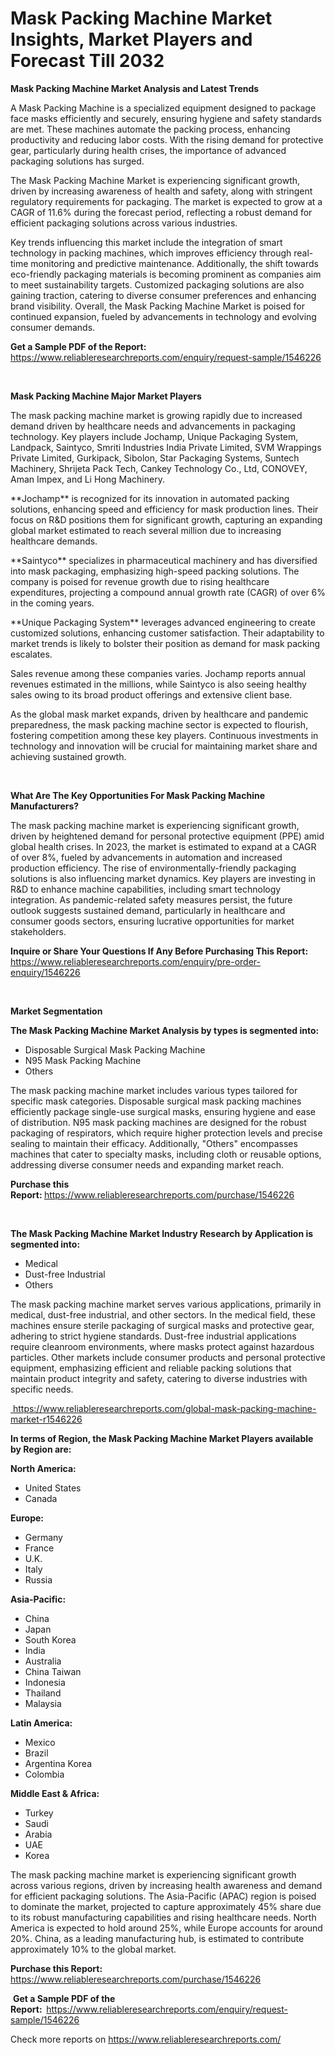 <p><h1>Mask Packing Machine Market Insights, Market Players and Forecast Till 2032</h1></p><p><strong>Mask Packing Machine Market Analysis and Latest Trends</strong></p>
<p><p>A Mask Packing Machine is a specialized equipment designed to package face masks efficiently and securely, ensuring hygiene and safety standards are met. These machines automate the packing process, enhancing productivity and reducing labor costs. With the rising demand for protective gear, particularly during health crises, the importance of advanced packaging solutions has surged.</p><p>The Mask Packing Machine Market is experiencing significant growth, driven by increasing awareness of health and safety, along with stringent regulatory requirements for packaging. The market is expected to grow at a CAGR of 11.6% during the forecast period, reflecting a robust demand for efficient packaging solutions across various industries. </p><p>Key trends influencing this market include the integration of smart technology in packing machines, which improves efficiency through real-time monitoring and predictive maintenance. Additionally, the shift towards eco-friendly packaging materials is becoming prominent as companies aim to meet sustainability targets. Customized packaging solutions are also gaining traction, catering to diverse consumer preferences and enhancing brand visibility. Overall, the Mask Packing Machine Market is poised for continued expansion, fueled by advancements in technology and evolving consumer demands.</p></p>
<p><strong>Get a Sample PDF of the Report:&nbsp;</strong> <a href="https://www.reliableresearchreports.com/enquiry/request-sample/1546226?utm_campaign=2220&utm_medium=2&utm_source=Github&utm_content=ia&utm_term=27022025&utm_id=mask-packing-machine">https://www.reliableresearchreports.com/enquiry/request-sample/1546226</a></p>
<p>&nbsp;</p>
<p><strong>Mask Packing Machine Major Market Players</strong></p>
<p><p>The mask packing machine market is growing rapidly due to increased demand driven by healthcare needs and advancements in packaging technology. Key players include Jochamp, Unique Packaging System, Landpack, Saintyco, Smriti Industries India Private Limited, SVM Wrappings Private Limited, Gurkipack, Sibolon, Star Packaging Systems, Suntech Machinery, Shrijeta Pack Tech, Cankey Technology Co., Ltd, CONOVEY, Aman Impex, and Li Hong Machinery.</p><p>**Jochamp** is recognized for its innovation in automated packing solutions, enhancing speed and efficiency for mask production lines. Their focus on R&D positions them for significant growth, capturing an expanding global market estimated to reach several million due to increasing healthcare demands.</p><p>**Saintyco** specializes in pharmaceutical machinery and has diversified into mask packaging, emphasizing high-speed packing solutions. The company is poised for revenue growth due to rising healthcare expenditures, projecting a compound annual growth rate (CAGR) of over 6% in the coming years.</p><p>**Unique Packaging System** leverages advanced engineering to create customized solutions, enhancing customer satisfaction. Their adaptability to market trends is likely to bolster their position as demand for mask packing escalates.</p><p>Sales revenue among these companies varies. Jochamp reports annual revenues estimated in the millions, while Saintyco is also seeing healthy sales owing to its broad product offerings and extensive client base.</p><p>As the global mask market expands, driven by healthcare and pandemic preparedness, the mask packing machine sector is expected to flourish, fostering competition among these key players. Continuous investments in technology and innovation will be crucial for maintaining market share and achieving sustained growth.</p></p>
<p>&nbsp;</p>
<p><strong>What Are The Key Opportunities For Mask Packing Machine Manufacturers?</strong></p>
<p><p>The mask packing machine market is experiencing significant growth, driven by heightened demand for personal protective equipment (PPE) amid global health crises. In 2023, the market is estimated to expand at a CAGR of over 8%, fueled by advancements in automation and increased production efficiency. The rise of environmentally-friendly packaging solutions is also influencing market dynamics. Key players are investing in R&D to enhance machine capabilities, including smart technology integration. As pandemic-related safety measures persist, the future outlook suggests sustained demand, particularly in healthcare and consumer goods sectors, ensuring lucrative opportunities for market stakeholders.</p></p>
<p><strong>Inquire or Share Your Questions If Any Before Purchasing This Report:</strong> <a href="https://www.reliableresearchreports.com/enquiry/pre-order-enquiry/1546226?utm_campaign=2220&utm_medium=2&utm_source=Github&utm_content=ia&utm_term=27022025&utm_id=mask-packing-machine">https://www.reliableresearchreports.com/enquiry/pre-order-enquiry/1546226</a></p>
<p>&nbsp;</p>
<p><strong>Market Segmentation</strong></p>
<p><strong>The Mask Packing Machine Market Analysis by types is segmented into:</strong></p>
<p><ul><li>Disposable Surgical Mask Packing Machine</li><li>N95 Mask Packing Machine</li><li>Others</li></ul></p>
<p><p>The mask packing machine market includes various types tailored for specific mask categories. Disposable surgical mask packing machines efficiently package single-use surgical masks, ensuring hygiene and ease of distribution. N95 mask packing machines are designed for the robust packaging of respirators, which require higher protection levels and precise sealing to maintain their efficacy. Additionally, "Others" encompasses machines that cater to specialty masks, including cloth or reusable options, addressing diverse consumer needs and expanding market reach.</p></p>
<p><strong>Purchase this Report:&nbsp;</strong><a href="https://www.reliableresearchreports.com/purchase/1546226?utm_campaign=2220&utm_medium=2&utm_source=Github&utm_content=ia&utm_term=27022025&utm_id=mask-packing-machine">https://www.reliableresearchreports.com/purchase/1546226</a></p>
<p>&nbsp;</p>
<p><strong>The Mask Packing Machine Market Industry Research by Application is segmented into:</strong></p>
<p><ul><li>Medical</li><li>Dust-free Industrial</li><li>Others</li></ul></p>
<p><p>The mask packing machine market serves various applications, primarily in medical, dust-free industrial, and other sectors. In the medical field, these machines ensure sterile packaging of surgical masks and protective gear, adhering to strict hygiene standards. Dust-free industrial applications require cleanroom environments, where masks protect against hazardous particles. Other markets include consumer products and personal protective equipment, emphasizing efficient and reliable packing solutions that maintain product integrity and safety, catering to diverse industries with specific needs.</p></p>
<p><a href="https://www.reliableresearchreports.com/global-mask-packing-machine-market-r1546226?utm_campaign=2220&utm_medium=2&utm_source=Github&utm_content=ia&utm_term=27022025&utm_id=mask-packing-machine">&nbsp;https://www.reliableresearchreports.com/global-mask-packing-machine-market-r1546226</a></p>
<p><strong>In terms of Region, the Mask Packing Machine Market Players available by Region are:</strong></p>
<p>
    <p> <strong> North America: </strong>
        <ul>
            <li>United States</li>
            <li>Canada</li>
        </ul>
        </p> 
    <p> <strong> Europe: </strong>
        <ul>
            <li>Germany</li>
            <li>France</li>
            <li>U.K.</li>
            <li>Italy</li>
            <li>Russia</li>
        </ul>
        </p> 
    <p> <strong> Asia-Pacific: </strong>
        <ul>
            <li>China</li>
            <li>Japan</li>
            <li>South Korea</li>
            <li>India</li>
            <li>Australia</li>
            <li>China Taiwan</li>
            <li>Indonesia</li>
            <li>Thailand</li>
            <li>Malaysia</li>
        </ul>
        </p> 
    <p> <strong> Latin America: </strong>
        <ul>
            <li>Mexico</li>
            <li>Brazil</li>
            <li>Argentina Korea</li>
            <li>Colombia</li>
        </ul>
        </p> 
    <p> <strong> Middle East & Africa: </strong>
        <ul>
            <li>Turkey</li>
            <li>Saudi</li>
            <li>Arabia</li>
            <li>UAE</li>
            <li>Korea</li>
        </ul>
    </p>
    </p>
<p><p>The mask packing machine market is experiencing significant growth across various regions, driven by increasing health awareness and demand for efficient packaging solutions. The Asia-Pacific (APAC) region is poised to dominate the market, projected to capture approximately 45% share due to its robust manufacturing capabilities and rising healthcare needs. North America is expected to hold around 25%, while Europe accounts for around 20%. China, as a leading manufacturing hub, is estimated to contribute approximately 10% to the global market.</p></p>
<p><strong>Purchase this Report: </strong><a href="https://www.reliableresearchreports.com/purchase/1546226?utm_campaign=2220&utm_medium=2&utm_source=Github&utm_content=ia&utm_term=27022025&utm_id=mask-packing-machine">https://www.reliableresearchreports.com/purchase/1546226</a></p>
<p>&nbsp;<strong>Get a Sample PDF of the Report:&nbsp;&nbsp;</strong><a href="https://www.reliableresearchreports.com/enquiry/request-sample/1546226?utm_campaign=2220&utm_medium=2&utm_source=Github&utm_content=ia&utm_term=27022025&utm_id=mask-packing-machine">https://www.reliableresearchreports.com/enquiry/request-sample/1546226</a></p>
<p><strong></strong></p>
<p>Check more reports on <a href="https://www.reliableresearchreports.com/?utm_campaign=2220&utm_medium=2&utm_source=Github&utm_content=ia&utm_term=27022025&utm_id=mask-packing-machine">https://www.reliableresearchreports.com/</a></p>